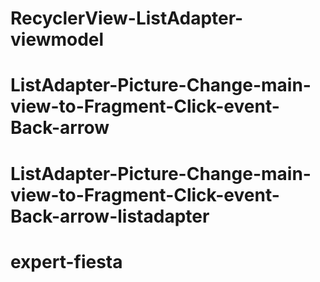 # RecyclerView-ListAdapter-viewmodel
# ListAdapter-Picture-Change-main-view-to-Fragment-Click-event-Back-arrow
# ListAdapter-Picture-Change-main-view-to-Fragment-Click-event-Back-arrow-listadapter
# expert-fiesta
